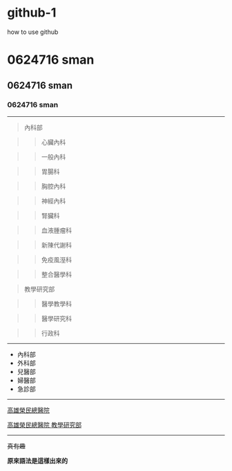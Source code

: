 # github-1
how to use github
# 0624716 sman
## 0624716 sman
### 0624716 sman
---
>內科部

>>心臟內科

>>一般內科

>>胃腸科

>>胸腔內科

>>神經內科

>>腎臟科

>>血液腫瘤科

>>新陳代謝科

>>免疫風溼科

>>整合醫學科

>教學研究部

>>醫學教學科

>>醫學研究科

>>行政科
---
+ 內科部
+ 外科部
+ 兒醫部
+ 婦醫部
+ 急診部
---
[高雄榮民總醫院](http://www.vghks.gov.tw)

[高雄榮民總醫院 教學研究部](https://org.vghks.gov.tw/erli/Default.aspx?r=153425514)

---
~~真有趣~~

**原來語法是這樣出來的**
